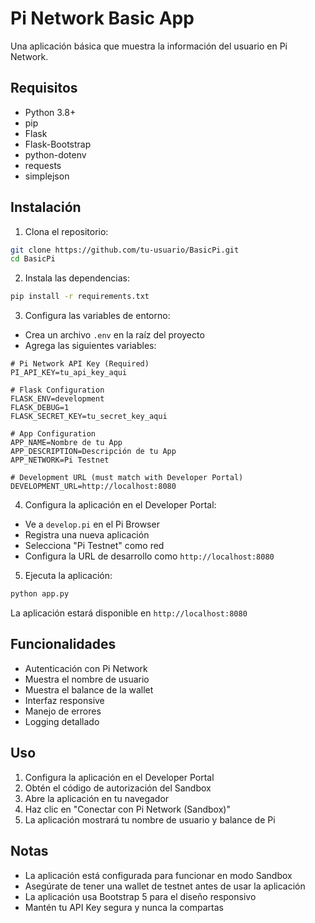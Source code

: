 # Pi Network Basic App

Una aplicación básica que muestra la información del usuario en Pi Network.

## Requisitos

- Python 3.8+
- pip
- Flask
- Flask-Bootstrap
- python-dotenv
- requests
- simplejson

## Instalación

1. Clona el repositorio:
```bash
git clone https://github.com/tu-usuario/BasicPi.git
cd BasicPi
```

2. Instala las dependencias:
```bash
pip install -r requirements.txt
```

3. Configura las variables de entorno:
- Crea un archivo `.env` en la raíz del proyecto
- Agrega las siguientes variables:
```
# Pi Network API Key (Required)
PI_API_KEY=tu_api_key_aqui

# Flask Configuration
FLASK_ENV=development
FLASK_DEBUG=1
FLASK_SECRET_KEY=tu_secret_key_aqui

# App Configuration
APP_NAME=Nombre de tu App
APP_DESCRIPTION=Descripción de tu App
APP_NETWORK=Pi Testnet

# Development URL (must match with Developer Portal)
DEVELOPMENT_URL=http://localhost:8080
```

4. Configura la aplicación en el Developer Portal:
- Ve a `develop.pi` en el Pi Browser
- Registra una nueva aplicación
- Selecciona "Pi Testnet" como red
- Configura la URL de desarrollo como `http://localhost:8080`

5. Ejecuta la aplicación:
```bash
python app.py
```

La aplicación estará disponible en `http://localhost:8080`

## Funcionalidades

- Autenticación con Pi Network
- Muestra el nombre de usuario
- Muestra el balance de la wallet
- Interfaz responsive
- Manejo de errores
- Logging detallado

## Uso

1. Configura la aplicación en el Developer Portal
2. Obtén el código de autorización del Sandbox
3. Abre la aplicación en tu navegador
4. Haz clic en "Conectar con Pi Network (Sandbox)"
5. La aplicación mostrará tu nombre de usuario y balance de Pi

## Notas

- La aplicación está configurada para funcionar en modo Sandbox
- Asegúrate de tener una wallet de testnet antes de usar la aplicación
- La aplicación usa Bootstrap 5 para el diseño responsivo
- Mantén tu API Key segura y nunca la compartas

